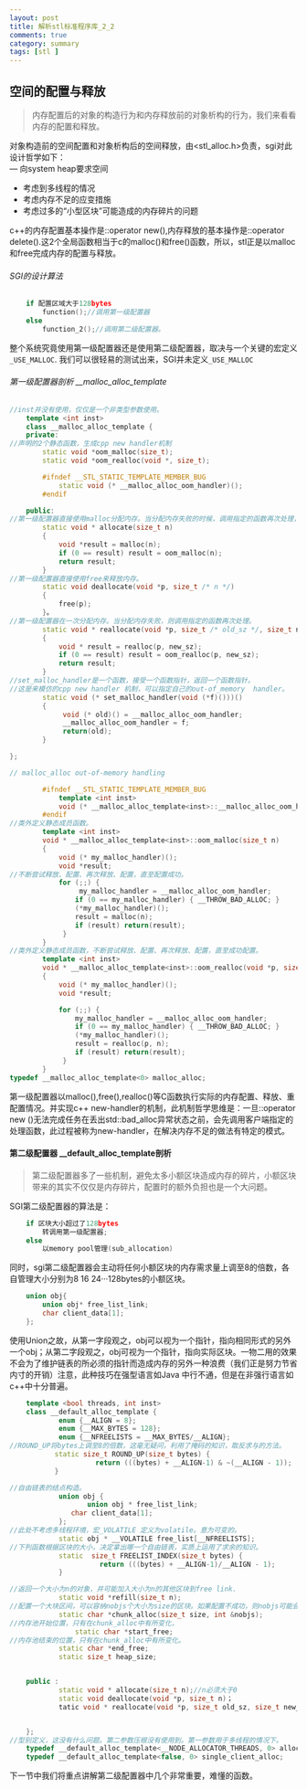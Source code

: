 ```yaml
---
layout: post
title: 解析stl标准程序库_2_2
comments: true
category: summary
tags: [stl ]  
---  
```


## 空间的配置与释放  

>内存配置后的对象的构造行为和内存释放前的对象析构的行为，我们来看看内存的配置和释放。 

对象构造前的空间配置和对象析构后的空间释放，由<stl_alloc.h>负责，sgi对此设计哲学如下：  
— 向system heap要求空间 
- 考虑到多线程的情况 
- 考虑内存不足的应变措施 
- 考虑过多的“小型区块”可能造成的内存碎片的问题

c++的内存配置基本操作是::operator new(),内存释放的基本操作是::operator delete().这2个全局函数相当于c的malloc()和free()函数，所以，stl正是以malloc和free完成内存的配置与释放。 

###### SGI的设计算法  
```c++ 
	if 配置区域大于128bytes 
		function();//调用第一级配置器
	else 
		function_2();//调用第二级配置器。
``` 

整个系统究竟使用第一级配置器还是使用第二级配置器，取决与一个关键的宏定义`_USE_MALLOC`.
我们可以很轻易的测试出来，SGI并未定义`_USE_MALLOC`

###### 第一级配置器剖析 __malloc_alloc_template
```c++ 
//inst并没有使用，仅仅是一个非类型参数使用。
	template <int inst>
	class __malloc_alloc_template {
	private:
//声明的2个静态函数，生成cpp new handler机制
		static void *oom_malloc(size_t);
		static void *oom_realloc(void *, size_t);

		#ifndef __STL_STATIC_TEMPLATE_MEMBER_BUG
    		static void (* __malloc_alloc_oom_handler)();
		#endif

	public:
//第一级配置器直接使用malloc分配内存。当分配内存失败的时候，调用指定的函数再次处理，
		static void * allocate(size_t n)
		{
   			void *result = malloc(n);
    		if (0 == result) result = oom_malloc(n);
    		return result;
		}
//第一级配置器直接使用free来释放内存。
		static void deallocate(void *p, size_t /* n */)
		{
    		free(p);
		}。
//第一级配置器在一次分配内存。当分配内存失败，则调用指定的函数再次处理。
		static void * reallocate(void *p, size_t /* old_sz */, size_t new_sz)
		{
   			void * result = realloc(p, new_sz);
    		if (0 == result) result = oom_realloc(p, new_sz);
   			return result;
		}
//set_malloc_handler是一个函数，接受一个函数指针，返回一个函数指针。
//这是来模仿的cpp new handler 机制，可以指定自己的out-of_memory  handler。
		static void (* set_malloc_handler(void (*f)()))()
		{
   			 void (* old)() = __malloc_alloc_oom_handler;
   			 __malloc_alloc_oom_handler = f;
   			 return(old);
		}

};

// malloc_alloc out-of-memory handling

		#ifndef __STL_STATIC_TEMPLATE_MEMBER_BUG
			template <int inst>
			void (* __malloc_alloc_template<inst>::__malloc_alloc_oom_handler)() = 0;
		#endif
//类外定义静态成员函数。
		template <int inst>
		void * __malloc_alloc_template<inst>::oom_malloc(size_t n)
		{
   			void (* my_malloc_handler)();
    		void *result;
//不断尝试释放、配置、再次释放、配置，直至配置成功。
    		for (;;) {
      			 my_malloc_handler = __malloc_alloc_oom_handler;
        		if (0 == my_malloc_handler) { __THROW_BAD_ALLOC; }
        		(*my_malloc_handler)();
        		result = malloc(n);
        		if (result) return(result);
   			 }
		}
//类外定义静态成员函数，不断尝试释放、配置、再次释放、配置，直至成功配置。
		template <int inst>
		void * __malloc_alloc_template<inst>::oom_realloc(void *p, size_t n)
		{
    		void (* my_malloc_handler)();
    		void *result;

    		for (;;) {
      		  	my_malloc_handler = __malloc_alloc_oom_handler;
       		 	if (0 == my_malloc_handler) { __THROW_BAD_ALLOC; }
       			(*my_malloc_handler)();
       			result = realloc(p, n);
        		if (result) return(result);
   			 }
		}
typedef __malloc_alloc_template<0> malloc_alloc;

```  

第一级配置器以malloc(),free(),realloc()等C函数执行实际的内存配置、释放、重配置情况。并实现c++ new-handler的机制，此机制哲学思维是：一旦::operator new ()无法完成任务在丢出std::bad_alloc异常状态之前，会先调用客户端指定的处理函数，此过程被称为new-handler，在解决内存不足的做法有特定的模式。  



#### 第二级配置器 __default_alloc_template剖析 

>第二级配置器多了一些机制，避免太多小额区块造成内存的碎片，小额区块带来的其实不仅仅是内存碎片，配置时的额外负担也是一个大问题。

SGI第二级配置器的算法是：  
``` c++ 
	if 区块大小超过了128bytes 
		转调用第一级配置器;
	else 
		以memory pool管理(sub_allocation)
```

同时，sgi第二级配置器会主动将任何小额区块的内存需求量上调至8的倍数，各自管理大小分别为8 16 24···128bytes的小额区块。  
```c++ 
	union obj{
		union obj* free_list_link;
		char client_data[1];
	};
```  
使用Union之故，从第一字段观之，obj可以视为一个指针，指向相同形式的另外一个obj；从第二字段观之，obj可视为一个指针，指向实际区块。一物二用的效果不会为了维护链表的所必须的指针而造成内存的另外一种浪费（我们正是努力节省内寸的开销）注意，此种技巧在强型语言如Java 中行不通，但是在非强行语言如c++中十分普遍。

```c++ 
	template <bool threads, int inst>
	class __default_alloc_template {
		    enum {__ALIGN = 8};
		    enum {__MAX_BYTES = 128};
		    enum {__NFREELISTS = __MAX_BYTES/__ALIGN};
//ROUND_UP将bytes上调至8的倍数，这毫无疑问，利用了掩码的知识，取反求与的方法。
		   static size_t ROUND_UP(size_t bytes) {
		             return (((bytes) + __ALIGN-1) & ~(__ALIGN - 1));
		   }

//自由链表的结点构造。
		    union obj {
		           union obj * free_list_link;
			   char client_data[1];    
		    };
//此处不考虑多线程环境，宏_VOLATILE 定义为volatile。意为可变的。
		    static obj * __VOLATILE free_list[__NFREELISTS]; 
//下列函数根据区块的大小，决定拿出哪一个自由链表，实质上运用了求余的知识。
		    static  size_t FREELIST_INDEX(size_t bytes) {
		              return (((bytes) + __ALIGN-1)/__ALIGN - 1);
		    }

//返回一个大小为n的对象，并可能加入大小为n的其他区块到free link.
		    static void *refill(size_t n);
//配置一个大块区间，可以容纳nobjs个大小为size的区块。如果配置不成功，则nobjs可能会降低
		    static char *chunk_alloc(size_t size, int &nobjs);
//内存池开始位置，只有在chunk_alloc中有所变化，
	       	    static char *start_free;
//内存池结束的位置，只有在chunk_alloc中有所变化。
		    static char *end_free;
		    static size_t heap_size;


	public :
		    static void * allocate(size_t n);//n必须大于0
		    static void deallocate(void *p, size_t n)；
		    tatic void * reallocate(void *p, size_t old_sz, size_t new_sz);


	};
//型别定义，这没有什么问题。第二参数压根没有使用到。第一参数用于多线程的情况下。
	typedef __default_alloc_template<__NODE_ALLOCATOR_THREADS, 0> alloc;
	typedef __default_alloc_template<false, 0> single_client_alloc;


``` 
下一节中我们将重点讲解第二级配置器中几个非常重要，难懂的函数。
